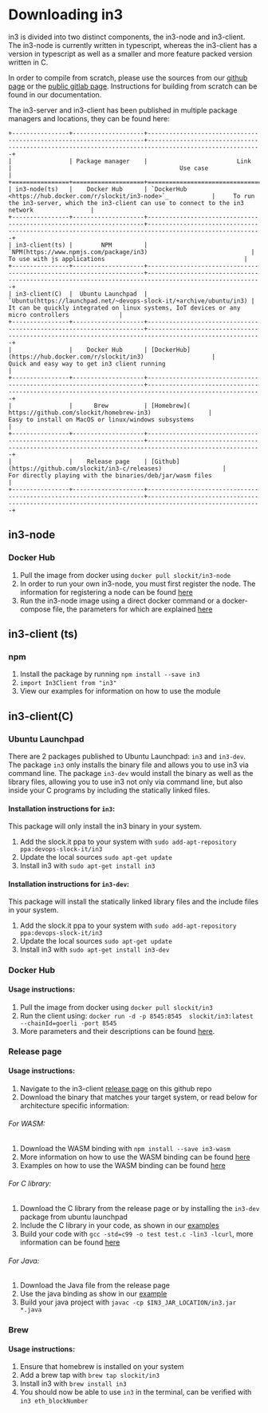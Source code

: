# Downloading in3

in3 is divided into two distinct components, the in3-node and in3-client. The in3-node is currently written in typescript, whereas the in3-client has a version in typescript as well as a smaller and more feature packed version written in C. 

In order to compile from scratch, please use the sources from our [github page](https://github.com/slockit/in3) or the [public gitlab page](https://public-git.slock.it). Instructions for building from scratch can be found in our documentation.

The in3-server and in3-client has been published in multiple package managers and locations, they can be found here:

```eval_rst
+----------------+--------------------+---------------------------------------------------------------------+------------------------------------------------------------------------------------------------------+
|                | Package manager    |                         Link                                        |                                               Use case                                               |                                                                                                             
+================+====================+=====================================================================+======================================================================================================+
| in3-node(ts)   |    Docker Hub      | `DockerHub <https://hub.docker.com/r/slockit/in3-node>`_            |     To run the in3-server, which the in3-client can use to connect to the in3 network                |                                                                                                                     
+----------------+--------------------+---------------------------------------------------------------------+------------------------------------------------------------------------------------------------------+
| in3-client(ts) |        NPM         | `NPM(https://www.npmjs.com/package/in3)                             |                                    To use with js applications                                       |                                                                                                                     
+----------------+--------------------+---------------------------------------------------------------------+------------------------------------------------------------------------------------------------------+
| in3-client(C)  |  Ubuntu Launchpad  | `Ubuntu(https://launchpad.net/~devops-slock-it/+archive/ubuntu/in3) |     It can be quickly integrated on linux systems, IoT devices or any micro controllers              |                                                                                                                     
+----------------+--------------------+---------------------------------------------------------------------+------------------------------------------------------------------------------------------------------+
|                |    Docker Hub      | [DockerHub](https://hub.docker.com/r/slockit/in3)                   |                       Quick and easy way to get in3 client running                                   |                                                                                                                     
+----------------+--------------------+---------------------------------------------------------------------+------------------------------------------------------------------------------------------------------+
|                |      Brew          | [Homebrew]( https://github.com/slockit/homebrew-in3)                |                    Easy to install on MacOS or linux/windows subsystems                              |                                                                                                                     
+----------------+--------------------+---------------------------------------------------------------------+------------------------------------------------------------------------------------------------------+
|                |    Release page    | [Github](https://github.com/slockit/in3-c/releases)                 |                       For directly playing with the binaries/deb/jar/wasm files                      |                                                                                                                     
+----------------+--------------------+---------------------------------------------------------------------+------------------------------------------------------------------------------------------------------+
```


## in3-node
### Docker Hub
1. Pull the image from docker using ```docker pull slockit/in3-node```
2. In order to run your own in3-node, you must first register the node. The information for registering a node can be found 
[here](https://in3.readthedocs.io/en/develop/getting_started.html#registering-an-incubed-node)
3. Run the in3-node image using a direct docker command or a docker-compose file, the parameters for which are explained 
[here](https://in3.readthedocs.io/en/develop/api-node.html)


## in3-client (ts)
### npm
1. Install the package by running ```npm install --save in3```
2. ```import In3Client from "in3"```
3. View our examples for information on how to use the module

## in3-client(C)
### Ubuntu Launchpad 
 There are 2 packages published to Ubuntu Launchpad: ```in3``` and ```in3-dev```. The package ```in3``` only installs the
 binary file and allows you to use in3 via command line. The package ```in3-dev``` would install the binary as well as 
 the library files, allowing you to use in3 not only via command line, but also inside your C programs by including the
 statically linked files. 
 
 #### Installation instructions for ```in3```:
 
 This package will only install the in3 binary in your system.
 
 1. Add the slock.it ppa to your system with
 ```sudo add-apt-repository ppa:devops-slock-it/in3```
 2. Update the local sources ```sudo apt-get update```
 3. Install in3 with ```sudo apt-get install in3```

 #### Installation instructions for ```in3-dev```:
 
 This package will install the statically linked library files and the include files in your system. 
 
 1. Add the slock.it ppa to your system with
 ```sudo add-apt-repository ppa:devops-slock-it/in3```
 2. Update the local sources ```sudo apt-get update```
 3. Install in3 with ```sudo apt-get install in3-dev```
 
 ### Docker Hub
 #### Usage instructions:
 1. Pull the image from docker using ```docker pull slockit/in3```
 2. Run the client using: ```docker run -d -p 8545:8545  slockit/in3:latest --chainId=goerli -port 8545```
 3. More parameters and their descriptions can be found [here](https://in3.readthedocs.io/en/develop/getting_started.html#as-docker-container). 
 
 ### Release page
 #### Usage instructions:
 1. Navigate to the in3-client [release page](https://github.com/slockit/in3-c/releases) on this github repo 
 2. Download the binary that matches your target system, or read below for architecture specific information:
 
 ###### For WASM:
 1. Download the WASM binding with ```npm install --save in3-wasm```
 2. More information on how to use the WASM binding can be found [here](https://www.npmjs.com/package/in3-wasm)
 3. Examples on how to use the WASM binding can be found [here](https://github.com/slockit/in3-c/tree/master/examples/js)
 
 ###### For C library:
 1. Download the C library from the release page or by installing the ```in3-dev``` package from ubuntu launchpad
 2. Include the C library in your code, as shown in our [examples](https://github.com/slockit/in3-c/tree/master/examples/c)
 3. Build your code with ```gcc -std=c99 -o test test.c -lin3 -lcurl```, more information can be found [here](https://github.com/slockit/in3-c/blob/master/examples/c/build.sh)
 
  ###### For Java:
  1. Download the Java file from the release page
  2. Use the java binding as show in our [example](https://github.com/slockit/in3-c/blob/master/examples/java/GetBlockRPC.java)
  3. Build your java project with ```javac -cp $IN3_JAR_LOCATION/in3.jar *.java```
  
 ### Brew
 #### Usage instructions:
 1. Ensure that homebrew is installed on your system
 2. Add a brew tap with ```brew tap slockit/in3```
 3. Install in3 with ```brew install in3```
 4. You should now be able to use ```in3``` in the terminal, can be verified with ```in3 eth_blockNumber```
 

